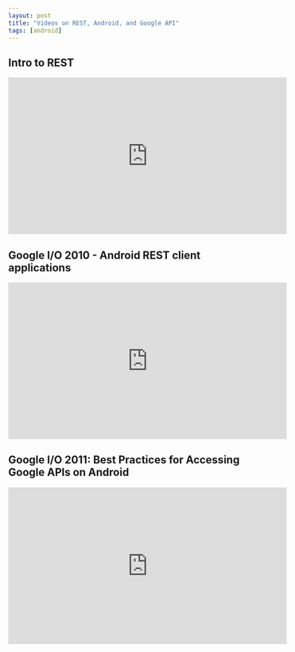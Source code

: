 ```yaml
---
layout: post
title: "Videos on REST, Android, and Google API"
tags: [android]
---
```


## Intro to REST
<iframe width="560" height="315" src="http://www.youtube.com/embed/YCcAE2SCQ6k" frameborder="0" allowfullscreen></iframe>


## Google I/O 2010 - Android REST client applications
<iframe width="560" height="315" src="http://www.youtube.com/embed/xHXn3Kg2IQE" frameborder="0" allowfullscreen></iframe>

## Google I/O 2011: Best Practices for Accessing Google APIs on Android
<iframe width="560" height="315" src="http://www.youtube.com/embed/9fBcrzA-hWY" frameborder="0" allowfullscreen></iframe>
